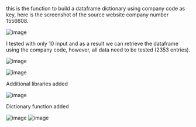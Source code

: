 this is the function to build a dataframe dictionary using company code as key, here is the screenshot of the source website company number 1556608.

![image]()

I tested with only 10 input and as a result we can retrieve the dataframe using the company code, however, all data need to be tested (2353 entries).

![image]()

![image]()

Additional libraries added

![image]()

Dictionary function added

![image]()
![image]()
